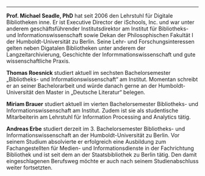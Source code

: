 ---
**Prof. Michael Seadle, PhD** hat seit 2006 den Lehrstuhl für Digitale Bibliotheken inne. Er ist Executive Director der iSchools, Inc. und war unter anderem geschäftsführender Institutsdirektor am Institut für Bibliotheks- und Informationswissenschaft sowie Dekan der Philosophischen Fakultät I der Humboldt-Universität zu Berlin. Seine Lehr- und Forschungsinteressen gelten neben Digatalen Bibliotheken unter anderem der Langzeitarchivierung, Geschichte der Informmationswissenschaft und gute wissenschaftliche Praxis.

**Thomas Roesnick** studiert aktuell im sechsten Bachelorsemester „Bibliotheks- und Informationswissenschaft“ am Institut. Momentan schreibt er an seiner Bachelorarbeit und würde danach gerne an der Humboldt-Universität den Master in „Deutsche Literatur“ belegen.  

**Miriam Brauer** studiert aktuell im vierten Bachelorsemester Bibliotheks- und
Informationswissenschaft am Institut. Zudem ist sie als studentische Mitarbeiterin am
Lehrstuhl für Information Processing and Analytics tätig.

**Andreas Erbe** studiert derzeit im 3. Bachelorsemester Bibliotheks- und Informationswissenschaft an der Humboldt-Universität zu Berlin. Vor seinem Studium absolvierte er erfolgreich eine Ausbildung zum Fachangestellten für Medien- und Informationsdienste in der Fachrichtung Bibliothek und ist seit dem an der Staatsbibliothek zu Berlin tätig. Den damit eingeschlagenen Berufsweg möchte er auch nach seinem Studienabschluss weiter fortsetzten.